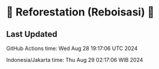 
# 🌳 Reforestation (Reboisasi) 🌲

## Last Updated

GitHub Actions time: Wed Aug 28 19:17:06 UTC 2024

Indonesia/Jakarta time: Thu Aug 29 02:17:06 WIB 2024
